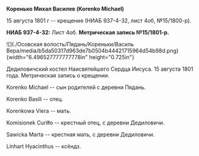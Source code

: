 **Коренько Михал Василев (Korenko Michael)**

15 августа 1801 г -- крещение (НИАБ 937-4-32, лист 4об, №15/1800-р).

**НИАБ 937-4-32:** Лист 4об. **Метрическая запись №15/1801-р.**

![](./Осовская волость/Пядань/Кореньки/Василь Вера/media/b5da50317d963de7b0504b44421715964d54b98d.png){width="6.496527777777778in"
height="0.725in"}

Дедиловичский костел Наисвятейшего Сердца Иисуса. 15 августа 1801 года.
Метрическая запись о крещении.

Korenko Michael -- сын родителей с деревни Пядань.

Korenko Basili -- отец.

Korenkowa Viera -- мать.

Komisionek Curiłło -- крестный отец, с деревни Дедиловичи.

Sawicka Marta -- крестная мать, с деревни Дедиловичи.

Linhart Hyacinthus -- ксёндз.
